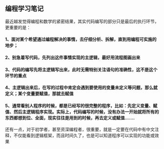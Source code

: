 ## 编程学习笔记

最近越发觉得编程和数学的紧密结果，其实代码编写的部分只是最后的执行环节，更重要的是：

#### 1、面对某个希望通过编程解决的事情，去仔细分析、拆解，直到用编程可实施的地步；

#### 2、别急着写代码，先列出这件事情实现的主逻辑，最好用流程图画出来

#### 3、代码的编写先将主逻辑写出来，此时无需特别关注语句的准确性，这不是这个环节的重点

#### 4、主逻辑出来后，在写的过程中肯定会遇到要使用的变量未定义等问题，那么就定义；某个变量要赋值，那就去赋值

#### 5、通常看别人程序的时候，都是已经写的很完整的程序，比如：先定义变量、赋值、然后主逻辑程序实现。实际上，代码编写的时候，没有办法一开始就将所有的  东西都想到位、全面，现实往往是用到的时候，再去定义或赋值.......


还有一点，对于初学者，甚至资深编程者，很重要，就是一定要在代码中有中文注释，不仅能看到逻辑框架，而且时间久了，也是可以知道程序可以实现的功能或效果
